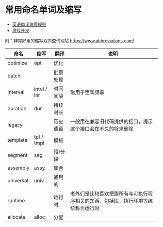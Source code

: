 # 常用命名单词及缩写
+ [英语单词缩写规则](RULE.md)
+ [游戏开发](GAME.md)

附：非常好用的缩写双向查询网站 https://www.abbreviations.com/

|命名|缩写|翻译|说明|
|---|---|---|---|
|optimize|opt|优化||
|batch||批量处理||
|interval|intvl / inr|时间间隔|常用于更新频率|
|duration|dur|持续时长||
|legacy||历史遗留|一般用在兼容旧代码提供的接口，提示这个接口会在不久的将来删除|
|template|tpl / tmpl|模板||
|segment|seg|段/分段||
|assembly|assy|集合||
|universal|univ|通用的||
|runtime||运行时|老外们是比较喜欢把跟所有与可执行程序相关的东西，包括库，执行环境等统统称为运行时|
|allocate|alloc|分配||



